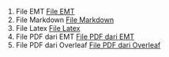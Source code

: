 1. File EMT [File EMT](https://github.com/nadzwasjh/23030630043-Nadzwa-Sri-Azijzah-Aplikasi-Komputer/blob/673445e682bb447f77c0e78a08ef6c91abd15ea7/23030630043_Nadzwa%20Sri%20Azijzah_MatE23_LaTex%20Mardown_Pertemuan%2015%2616.en)
2. File Markdown [File Markdown](https://github.com/nadzwasjh/23030630043-Nadzwa-Sri-Azijzah-Aplikasi-Komputer/blob/4d64e04d934967517eeb2204845e473fb0f9530c/23030630043_Nadzwa%20Sri%20Azijzah_MatE23_LaTex%20Mardown_Pertemuan%2015%2616.md)
3. File Latex [File Latex](https://github.com/nadzwasjh/23030630043-Nadzwa-Sri-Azijzah-Aplikasi-Komputer/blob/80b5b5df12c84fc055cc80b5d0b71ec2d3e951ac/23030630043_Nadzwa%20Sri%20Azijzah_MatE23_LaTex%20Mardown_Pertemuan%2015%2616.tex)
4. File PDF dari EMT [File PDF dari EMT]()
5. File PDF dari Overleaf [File PDF dari Overleaf]()

